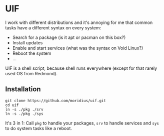 # UIF

I work with different distributions and it's annoying for me that common tasks have a different syntax on every system:
- Search for a package (is it apt or pacman on this box?)
- Install updates
- Enable and start services (what was the syntax on Void Linux?)
- Reboot the system
- ...

UIF is a shell script, because shell runs everywhere (except for that rarely used OS from Redmond).

## Installation
```
git clone https://github.com/moridius/uif.git
cd uif
ln -s ./pkg ./srv
ln -s ./pkg ./sys
```
It's 3 in 1: Call `pkg` to handle your packages, `srv` to handle services and `sys` to do system tasks like a reboot.

